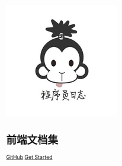 ![logo](assets/avatar.jpg)

# 前端文档集

[GitHub](https://github.com/yeyue119/document.git)
[Get Started](environment/readme)
